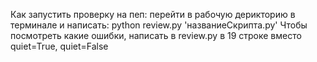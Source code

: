 Как запустить проверку на пеп:
перейти в рабочую дерикторию в терминале и написать:
    python review.py 'названиеСкрипта.py'
Чтобы посмотреть какие ошибки, написать в review.py в 19 строке вместо quiet=True, quiet=False